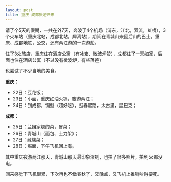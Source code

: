 ```yaml
---
layout: post
title: 重庆-成都旅途归来
---
```


请了个5天的假期，一共在外7天，奔波了4个机场（浦东，江北，双流，虹桥），3个火车站（重庆北站，成都北站，犀离站），期间在青城山来回后山的巴士，重庆、成都地铁，公交，还有两江游的一次游船。

住了3处旅店，重庆住在酒店公寓（有冰箱、微波炉赞），成都住了一天如家，后面也住在酒店公寓（不过没有微波炉，有些落差）

也尝试了不少当地的美食。

**重庆：**

* 22日：豆花饭；
* 23日：小面，重庆红油火锅，夜游两江；
* 24日：到成都，锅魁（超好吃），逛春熙路，太古里，星巴克；

**成都：**

* 25日：兰姐家烧的菜，冒菜；
* 26日：青城山（面包、士力架）；
* 27日：藏族菜；
* 28日：燃面，下午飞机回上海。


其中重庆夜游两江那天，青城山那天最印象深刻，也拍了很多照片，拍到5c都没电。

回来感觉下飞机很累，下次再也不做春秋了，又晚点，又飞机上推销吵得要死。